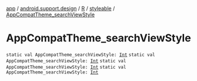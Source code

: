 [app](../../../index.md) / [android.support.design](../../index.md) / [R](../index.md) / [styleable](index.md) / [AppCompatTheme_searchViewStyle](.)

# AppCompatTheme_searchViewStyle

`static val AppCompatTheme_searchViewStyle: `[`Int`](https://kotlinlang.org/api/latest/jvm/stdlib/kotlin/-int/index.html)
`static val AppCompatTheme_searchViewStyle: `[`Int`](https://kotlinlang.org/api/latest/jvm/stdlib/kotlin/-int/index.html)
`static val AppCompatTheme_searchViewStyle: `[`Int`](https://kotlinlang.org/api/latest/jvm/stdlib/kotlin/-int/index.html)
`static val AppCompatTheme_searchViewStyle: `[`Int`](https://kotlinlang.org/api/latest/jvm/stdlib/kotlin/-int/index.html)